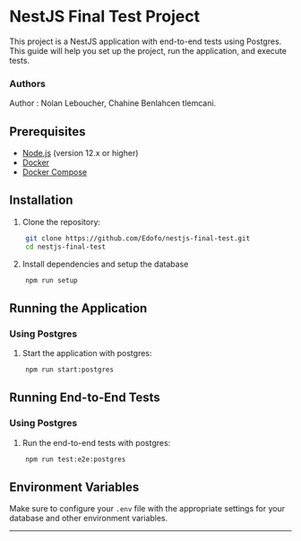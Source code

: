 # NestJS Final Test Project

This project is a NestJS application with end-to-end tests using Postgres. This guide will help you set up the project, run the application, and execute tests.

### Authors
Author : Nolan Leboucher, Chahine Benlahcen tlemcani. 

## Prerequisites

- [Node.js](https://nodejs.org/) (version 12.x or higher)
- [Docker](https://www.docker.com/get-started)
- [Docker Compose](https://docs.docker.com/compose/install/)

## Installation

1. Clone the repository:

```bash
    git clone https://github.com/Edofo/nestjs-final-test.git
    cd nestjs-final-test
```

2. Install dependencies and setup the database

```bash
    npm run setup
```

## Running the Application

### Using Postgres


1. Start the application with postgres:

```bash
    npm run start:postgres
```

## Running End-to-End Tests

### Using Postgres

1. Run the end-to-end tests with postgres:

```bash
    npm run test:e2e:postgres
```

## Environment Variables

Make sure to configure your `.env` file with the appropriate settings for your database and other environment variables.

---
